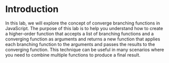 # Introduction

In this lab, we will explore the concept of converge branching functions in JavaScript. The purpose of this lab is to help you understand how to create a higher-order function that accepts a list of branching functions and a converging function as arguments and returns a new function that applies each branching function to the arguments and passes the results to the converging function. This technique can be useful in many scenarios where you need to combine multiple functions to produce a final result.
